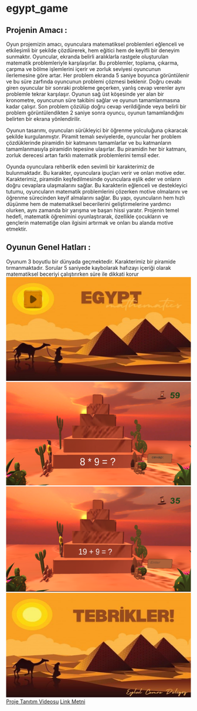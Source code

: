 # egypt_game
## Projenin Amacı :
Oyun projemizin amacı, oyunculara matematiksel problemleri eğlenceli ve etkileşimli bir şekilde çözdürerek, hem eğitici hem de keyifli bir deneyim sunmaktır. Oyuncular, ekranda belirli aralıklarla rastgele oluşturulan matematik problemleriyle karşılaşırlar. Bu problemler, toplama, çıkarma, çarpma ve bölme işlemlerini içerir ve zorluk seviyesi oyuncunun ilerlemesine göre artar. Her problem ekranda 5 saniye boyunca görüntülenir ve bu süre zarfında oyuncunun problemi çözmesi beklenir. Doğru cevabı giren oyuncular bir sonraki probleme geçerken, yanlış cevap verenler aynı problemle tekrar karşılaşır. Oyunun sağ üst köşesinde yer alan bir kronometre, oyuncunun süre takibini sağlar ve oyunun tamamlanmasına kadar çalışır. Son problem çözülüp doğru cevap verildiğinde veya belirli bir problem görüntülendikten 2 saniye sonra oyuncu, oyunun tamamlandığını belirten bir ekrana yönlendirilir.

Oyunun tasarımı, oyuncuları sürükleyici bir öğrenme yolculuğuna çıkaracak şekilde kurgulanmıştır. Piramit temalı seviyelerde, oyuncular her problem çözdüklerinde piramidin bir katmanını tamamlarlar ve bu katmanların tamamlanmasıyla piramidin tepesine ulaşırlar. Bu piramidin her bir katmanı, zorluk derecesi artan farklı matematik problemlerini temsil eder.

Oyunda oyunculara rehberlik eden sevimli bir karakterimiz de bulunmaktadır. Bu karakter, oyunculara ipuçları verir ve onları motive eder. Karakterimiz, piramidin keşfedilmesinde oyunculara eşlik eder ve onların doğru cevaplara ulaşmalarını sağlar. Bu karakterin eğlenceli ve destekleyici tutumu, oyuncuların matematik problemlerini çözerken motive olmalarını ve öğrenme sürecinden keyif almalarını sağlar.
Bu yapı, oyuncuların hem hızlı düşünme hem de matematiksel becerilerini geliştirmelerine yardımcı olurken, aynı zamanda bir yarışma ve başarı hissi yaratır. Projenin temel hedefi, matematik öğrenimini oyunlaştırarak, özellikle çocukların ve gençlerin matematiğe olan ilgisini artırmak ve onları bu alanda motive etmektir.

## Oyunun Genel Hatları : 
Oyunum 3 boyutlu bir dünyada geçmektedir. Karakterimiz bir piramide tırmanmaktadır. Sorular 5 saniyede kaybolarak hafızayı içeriği olarak matematiksel beceriyi çalıştırırken süre ile dikkati korur
![GitHub Rehberi](https://github.com/eylulcemredeligoz/egypt_game/blob/main/img/Ekran%20g%C3%B6r%C3%BCnt%C3%BCs%C3%BC%202024-05-26%20211732.png)
![GitHub Rehberi](https://github.com/eylulcemredeligoz/egypt_game/blob/main/img/Ekran%20g%C3%B6r%C3%BCnt%C3%BCs%C3%BC%202024-05-26%20211651.png)
![GitHub Rehberi](https://github.com/eylulcemredeligoz/egypt_game/blob/main/img/Ekran%20g%C3%B6r%C3%BCnt%C3%BCs%C3%BC%202024-05-26%20211713.png)
![GitHub Rehberi](https://github.com/eylulcemredeligoz/egypt_game/blob/main/img/Ekran%20g%C3%B6r%C3%BCnt%C3%BCs%C3%BC%202024-05-26%20211746.png)
[Proje Tanıtım Videosu](https://github.com/eylulcemredeligoz/egypt_game/blob/main/img/WhatsApp%20Video%202024-05-26%20saat%2021.23.14_97dd5af7.mp4)
[Link Metni](https://youtu.be/Qa88oOB5FuI?si=iXV-6_BGU1MBGOb6)

